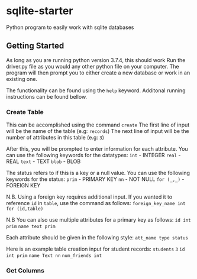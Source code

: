 # sqlite-starter
Python program to easily work with sqlite databases

## Getting Started
As long as you are running python version 3.7.4, this should work
Run the driver.py file as you would any other python file on your computer.
The program will then prompt you to either create a new database or work in an existing one.

The functionality can be found using the `help` keyword.
Additonal running instructions can be found bellow.

### Create Table
This can be accomplished using the command `create`
The first line of input will be the name of the table (e.g: `records`)
The next line of input will be the number of attributes in this table (e.g: `3`)

After this, you will be prompted to enter information for each attribute.
You can use the following keywords for the datatypes:
`int` - INTEGER
`real` - REAL
`text` - TEXT
`blob` - BLOB

The status refers to if this is a key or a null value.
You can use the following keywords for the status:
`prim` - PRIMARY KEY
`nn` - NOT NULL
`for (_,_)` - FOREIGN KEY

N.B. Using a foreign key requires additional input.
If you wanted it to reference `id` in `table`, use the command as follows:
`foreign_key_name int for (id,table)`

N.B You can also use multiple attributes for a primary key as follows:
`id int prim`
`name text prim`


Each attribute should be given in the following style: `att_name type status`

Here is an example table creation input for student records:
`students`
`3`
`id int prim`
`name Text nn`
`num_friends int`

### Get Columns